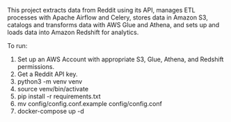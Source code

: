 This project extracts data from Reddit using its API, manages ETL processes with Apache Airflow and Celery, stores data in Amazon S3, catalogs and transforms data with AWS Glue and Athena, and sets up and loads data into Amazon Redshift for analytics.

To run:

1. Set up an AWS Account with appropriate S3, Glue, Athena, and Redshift permissions.
2. Get a Reddit API key.
3. python3 -m venv venv
4. source venv/bin/activate
5. pip install -r requirements.txt
6. mv config/config.conf.example config/config.conf
7. docker-compose up -d

